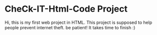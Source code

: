 # CheCk-IT-Html-Code Project

Hi, this is my first web project in HTML.
This project is supposed to help people prevent internet theft.
be patient! It takes time to finish :)
